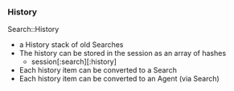 ### History

Search::History
  - a History stack of old Searches
  - The history can be stored in the session as an array of hashes
    - session[:search][:history]
  - Each history item can be converted to a Search
  - Each history item can be converted to an Agent (via Search)
